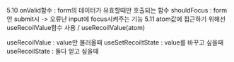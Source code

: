 5.10 onValid함수 : form의 데이터가 유효할때만 호출되는 함수
     shouldFocus : form안 submit시 -> 오류난 input에 focus시켜주는 기능
5.11
atom값에 접근하기 위해선 useRecoilValue함수 사용 / useRecoilValue(atom)

useRecoilValue : value만 불러올때
useSetRecoiltState : value를 바꾸고 싶을때
useRecoilState : 둘다 얻고 싶을때
